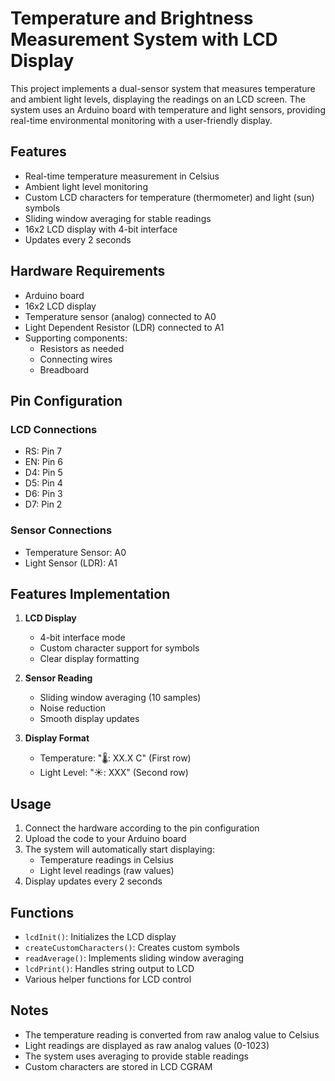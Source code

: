 # Temperature and Brightness Measurement System with LCD Display

This project implements a dual-sensor system that measures temperature and ambient light levels, displaying the readings on an LCD screen. The system uses an Arduino board with temperature and light sensors, providing real-time environmental monitoring with a user-friendly display.

## Features

- Real-time temperature measurement in Celsius
- Ambient light level monitoring
- Custom LCD characters for temperature (thermometer) and light (sun) symbols
- Sliding window averaging for stable readings
- 16x2 LCD display with 4-bit interface
- Updates every 2 seconds

## Hardware Requirements

- Arduino board
- 16x2 LCD display
- Temperature sensor (analog) connected to A0
- Light Dependent Resistor (LDR) connected to A1
- Supporting components:
  - Resistors as needed
  - Connecting wires
  - Breadboard

## Pin Configuration

### LCD Connections
- RS: Pin 7
- EN: Pin 6
- D4: Pin 5
- D5: Pin 4
- D6: Pin 3
- D7: Pin 2

### Sensor Connections
- Temperature Sensor: A0
- Light Sensor (LDR): A1

## Features Implementation

1. **LCD Display**
   - 4-bit interface mode
   - Custom character support for symbols
   - Clear display formatting

2. **Sensor Reading**
   - Sliding window averaging (10 samples)
   - Noise reduction
   - Smooth display updates

3. **Display Format**
   - Temperature: "🌡️: XX.X C" (First row)
   - Light Level: "☀️: XXX" (Second row)

## Usage

1. Connect the hardware according to the pin configuration
2. Upload the code to your Arduino board
3. The system will automatically start displaying:
   - Temperature readings in Celsius
   - Light level readings (raw values)
4. Display updates every 2 seconds

## Functions

- `lcdInit()`: Initializes the LCD display
- `createCustomCharacters()`: Creates custom symbols
- `readAverage()`: Implements sliding window averaging
- `lcdPrint()`: Handles string output to LCD
- Various helper functions for LCD control

## Notes

- The temperature reading is converted from raw analog value to Celsius
- Light readings are displayed as raw analog values (0-1023)
- The system uses averaging to provide stable readings
- Custom characters are stored in LCD CGRAM
